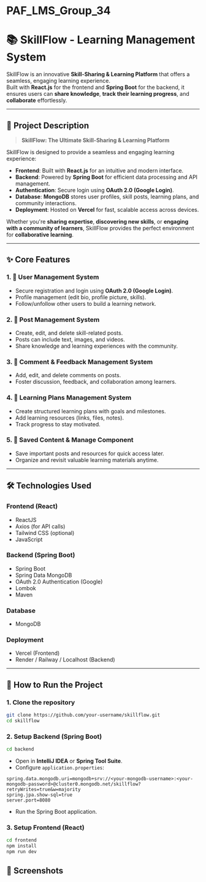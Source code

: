 # PAF_LMS_Group_34

# 📚 SkillFlow - Learning Management System

SkillFlow is an innovative **Skill-Sharing & Learning Platform** that offers a seamless, engaging learning experience.  
Built with **React.js** for the frontend and **Spring Boot** for the backend, it ensures users can **share knowledge**, **track their learning progress**, and **collaborate** effortlessly.

---

## 📄 Project Description

> **SkillFlow: The Ultimate Skill-Sharing & Learning Platform**  

SkillFlow is designed to provide a seamless and engaging learning experience:
- **Frontend**: Built with **React.js** for an intuitive and modern interface.
- **Backend**: Powered by **Spring Boot** for efficient data processing and API management.
- **Authentication**: Secure login using **OAuth 2.0 (Google Login)**.
- **Database**: **MongoDB** stores user profiles, skill posts, learning plans, and community interactions.
- **Deployment**: Hosted on **Vercel** for fast, scalable access across devices.

Whether you're **sharing expertise**, **discovering new skills**, or **engaging with a community of learners**, SkillFlow provides the perfect environment for **collaborative learning**.

---

## ✨ Core Features

### 1. 👤 User Management System
- Secure registration and login using **OAuth 2.0 (Google Login)**.
- Profile management (edit bio, profile picture, skills).
- Follow/unfollow other users to build a learning network.

### 2. 📝 Post Management System
- Create, edit, and delete skill-related posts.
- Posts can include text, images, and videos.
- Share knowledge and learning experiences with the community.

### 3. 💬 Comment & Feedback Management System
- Add, edit, and delete comments on posts.
- Foster discussion, feedback, and collaboration among learners.

### 4. 🎯 Learning Plans Management System
- Create structured learning plans with goals and milestones.
- Add learning resources (links, files, notes).
- Track progress to stay motivated.

### 5. 📌 Saved Content & Manage Component
- Save important posts and resources for quick access later.
- Organize and revisit valuable learning materials anytime.

---

## 🛠 Technologies Used

### Frontend (React)
- ReactJS
- Axios (for API calls)
- Tailwind CSS (optional)
- JavaScript

### Backend (Spring Boot)
- Spring Boot
- Spring Data MongoDB
- OAuth 2.0 Authentication (Google)
- Lombok
- Maven

### Database
- MongoDB

### Deployment
- Vercel (Frontend)
- Render / Railway / Localhost (Backend)

---

## 🚀 How to Run the Project

### 1. Clone the repository
```bash
git clone https://github.com/your-username/skillflow.git
cd skillflow
```

### 2. Setup Backend (Spring Boot)
```bash
cd backend
```
- Open in **IntelliJ IDEA** or **Spring Tool Suite**.
- Configure `application.properties`:

```properties
spring.data.mongodb.uri=mongodb+srv://<your-mongodb-username>:<your-mongodb-password>@cluster0.mongodb.net/skillflow?retryWrites=true&w=majority
spring.jpa.show-sql=true
server.port=8080
```
- Run the Spring Boot application.

### 3. Setup Frontend (React)
```bash
cd frontend
npm install
npm run dev
```

## 📸 Screenshots

